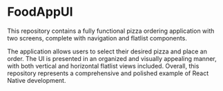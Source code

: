 # FoodAppUI

This repository contains a fully functional pizza ordering application with two screens, complete with navigation and flatlist components. 

The application allows users to select their desired pizza and place an order. The UI is presented in an organized and visually appealing manner, with both vertical and horizontal flatlist views included. Overall, this repository represents a comprehensive and polished example of React Native development.
